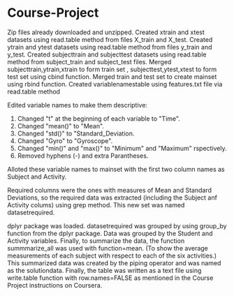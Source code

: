 # Course-Project
Zip files already downloaded and unzipped.
Created xtrain and xtest datasets using read.table method from files X_train and X_test.
Created ytrain and ytest datasets using read.table method from files y_train and y_test.
Created subjecttrain and subjecttest datasets using read.table method from subject_train and subject_test files.
Merged subjecttrain,ytrain,xtrain to form train set , subjecttest,ytest,xtest to form test set using cbind function.
Merged train and test set to create mainset using rbind function.
Created variablenamestable using features.txt file via read.table method

Edited variable names to make them descriptive:

1) Changed "t" at the beginning of each variable to "Time".
2) Changed "mean()" to "Mean".
3) Changed "std()" to "Standard_Deviation.
4) Changed "Gyro" to "Gyroscope".
5) Changed "min()" and "max()" to "Minimum" and "Maximum" rspectively.
5) Removed hyphens (-) and extra Parantheses.

Alloted these variable names to mainset with the first two column names as Subject and Activity.

Required columns were the ones with measures of Mean and Standard Deviations, so the required data was extracted (including the Subject anf Activity colums) using grep method.
This new set was named datasetrequired.

dplyr package was loaded.
datasetrequired was grouped by using group_by function from the dplyr package.
Data was grouped by the Student and Activity variables.
Finally, to summarize the data, the function summmarize_all was used with function=mean. (To show the average measurements of each subject with respect to each of the six activities.)
This summarized data was created by the piping operator and was named as the solutiondata.
Finally, the table was written as a text file using write.table function with row.names=FALSE as mentioned in the Course Project instructions on Coursera.

